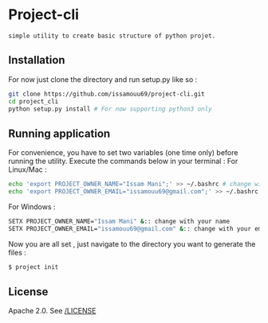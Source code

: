 # Project-cli
    simple utility to create basic structure of python projet.
## Installation
For now just clone the directory and run setup.py like so :
```bash
git clone https://github.com/issamouu69/project-cli.git
cd project_cli
python setup.py install # For now supporting python3 only
```
## Running application
For convenience, you have to set two variables (one time only) before running the utility.
Execute the commands below in your terminal : 
For Linux/Mac :
```bash
echo 'export PROJECT_OWNER_NAME="Issam Mani";' >> ~/.bashrc # change with your name
echo 'export PROJECT_OWNER_EMAIL="issamouu69@gmail.com";' >> ~/.bashrc # change with your email
```

For Windows :
```bash
SETX PROJECT_OWNER_NAME="Issam Mani" &:: change with your name
SETX PROJECT_OWNER_EMAIL="issamouu69@gmail.com" &:: change with your email
```

Now you are all set , just navigate to the directory you want to generate the files :
```bash
$ project init
``` 
## License

Apache 2.0. See [/LICENSE](/LICENSE)